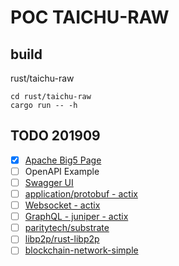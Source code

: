 # POC TAICHU-RAW
<!-- toc -->

## build 

rust/taichu-raw

```shell
cd rust/taichu-raw
cargo run -- -h
```

## TODO 201909

- [x] [Apache Big5 Page](./apache-big5.md)
- [ ] OpenAPI Example
- [ ] [Swagger UI](https://github.com/swagger-api/swagger-ui)
- [ ] [application/protobuf - actix](https://github.com/actix/examples/tree/master/protobuf)
- [ ] [Websocket - actix](https://github.com/actix/examples/tree/master/websocket)
- [ ] [GraphQL - juniper - actix](https://github.com/actix/examples/tree/master/juniper)
- [ ] [paritytech/substrate](https://github.com/paritytech/substrate)
- [ ] [libp2p/rust-libp2p](https://github.com/libp2p/rust-libp2p)
- [ ] [blockchain-network-simple](https://docs.rs/blockchain-network-simple/0.5.0/blockchain_network_simple/)